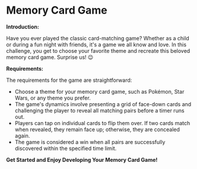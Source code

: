# Memory Card Game

**Introduction:**

Have you ever played the classic card-matching game? Whether as a child or during a fun night with friends, it's a game we all know and love. In this challenge, you get to choose your favorite theme and recreate this beloved memory card game. Surprise us! 😉

**Requirements:**

The requirements for the game are straightforward:

- Choose a theme for your memory card game, such as Pokémon, Star Wars, or any theme you prefer.
- The game's dynamics involve presenting a grid of face-down cards and challenging the player to reveal all matching pairs before a timer runs out.
- Players can tap on individual cards to flip them over. If two cards match when revealed, they remain face up; otherwise, they are concealed again.
- The game is considered a win when all pairs are successfully discovered within the specified time limit.

**Get Started and Enjoy Developing Your Memory Card Game!**

